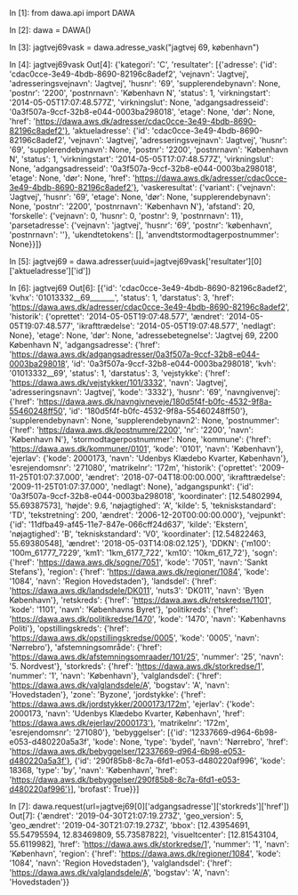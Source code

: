 In [1]: from dawa.api import DAWA

In [2]: dawa = DAWA()

In [3]: jagtvej69vask = dawa.adresse_vask("jagtvej 69, københavn")

In [4]: jagtvej69vask
Out[4]: 
{'kategori': 'C',
 'resultater': [{'adresse': {'id': 'cdac0cce-3e49-4bdb-8690-82196c8adef2',
    'vejnavn': 'Jagtvej',
    'adresseringsvejnavn': 'Jagtvej',
    'husnr': '69',
    'supplerendebynavn': None,
    'postnr': '2200',
    'postnrnavn': 'København N',
    'status': 1,
    'virkningstart': '2014-05-05T17:07:48.577Z',
    'virkningslut': None,
    'adgangsadresseid': '0a3f507a-9ccf-32b8-e044-0003ba298018',
    'etage': None,
    'dør': None,
    'href': 'https://dawa.aws.dk/adresser/cdac0cce-3e49-4bdb-8690-82196c8adef2'},
   'aktueladresse': {'id': 'cdac0cce-3e49-4bdb-8690-82196c8adef2',
    'vejnavn': 'Jagtvej',
    'adresseringsvejnavn': 'Jagtvej',
    'husnr': '69',
    'supplerendebynavn': None,
    'postnr': '2200',
    'postnrnavn': 'København N',
    'status': 1,
    'virkningstart': '2014-05-05T17:07:48.577Z',
    'virkningslut': None,
    'adgangsadresseid': '0a3f507a-9ccf-32b8-e044-0003ba298018',
    'etage': None,
    'dør': None,
    'href': 'https://dawa.aws.dk/adresser/cdac0cce-3e49-4bdb-8690-82196c8adef2'},
   'vaskeresultat': {'variant': {'vejnavn': 'Jagtvej',
     'husnr': '69',
     'etage': None,
     'dør': None,
     'supplerendebynavn': None,
     'postnr': '2200',
     'postnrnavn': 'København N'},
    'afstand': 20,
    'forskelle': {'vejnavn': 0, 'husnr': 0, 'postnr': 9, 'postnrnavn': 11},
    'parsetadresse': {'vejnavn': 'jagtvej',
     'husnr': '69',
     'postnr': 'københavn',
     'postnrnavn': ''},
    'ukendtetokens': [],
    'anvendtstormodtagerpostnummer': None}}]}

In [5]: jagtvej69 = dawa.adresser(uuid=jagtvej69vask['resultater'][0]['aktueladresse']['id'])

In [6]: jagtvej69
Out[6]: 
[{'id': 'cdac0cce-3e49-4bdb-8690-82196c8adef2',
  'kvhx': '01013332__69_______',
  'status': 1,
  'darstatus': 3,
  'href': 'https://dawa.aws.dk/adresser/cdac0cce-3e49-4bdb-8690-82196c8adef2',
  'historik': {'oprettet': '2014-05-05T19:07:48.577',
   'ændret': '2014-05-05T19:07:48.577',
   'ikrafttrædelse': '2014-05-05T19:07:48.577',
   'nedlagt': None},
  'etage': None,
  'dør': None,
  'adressebetegnelse': 'Jagtvej 69, 2200 København N',
  'adgangsadresse': {'href': 'https://dawa.aws.dk/adgangsadresser/0a3f507a-9ccf-32b8-e044-0003ba298018',
   'id': '0a3f507a-9ccf-32b8-e044-0003ba298018',
   'kvh': '01013332__69',
   'status': 1,
   'darstatus': 3,
   'vejstykke': {'href': 'https://dawa.aws.dk/vejstykker/101/3332',
    'navn': 'Jagtvej',
    'adresseringsnavn': 'Jagtvej',
    'kode': '3332'},
   'husnr': '69',
   'navngivenvej': {'href': 'https://dawa.aws.dk/navngivneveje/180d5f4f-b0fc-4532-9f8a-55460248ff50',
    'id': '180d5f4f-b0fc-4532-9f8a-55460248ff50'},
   'supplerendebynavn': None,
   'supplerendebynavn2': None,
   'postnummer': {'href': 'https://dawa.aws.dk/postnumre/2200',
    'nr': '2200',
    'navn': 'København N'},
   'stormodtagerpostnummer': None,
   'kommune': {'href': 'https://dawa.aws.dk/kommuner/0101',
    'kode': '0101',
    'navn': 'København'},
   'ejerlav': {'kode': 2000173, 'navn': 'Udenbys Klædebo Kvarter, København'},
   'esrejendomsnr': '271080',
   'matrikelnr': '172m',
   'historik': {'oprettet': '2009-11-25T01:07:37.000',
    'ændret': '2018-07-04T18:00:00.000',
    'ikrafttrædelse': '2009-11-25T01:07:37.000',
    'nedlagt': None},
   'adgangspunkt': {'id': '0a3f507a-9ccf-32b8-e044-0003ba298018',
    'koordinater': [12.54802994, 55.69387573],
    'højde': 9.6,
    'nøjagtighed': 'A',
    'kilde': 5,
    'tekniskstandard': 'TD',
    'tekstretning': 200,
    'ændret': '2006-12-20T00:00:00.000'},
   'vejpunkt': {'id': '11dfba49-af45-11e7-847e-066cff24d637',
    'kilde': 'Ekstern',
    'nøjagtighed': 'B',
    'tekniskstandard': 'V0',
    'koordinater': [12.54822463, 55.69380548],
    'ændret': '2018-05-03T14:08:02.125'},
   'DDKN': {'m100': '100m_61777_7229',
    'km1': '1km_6177_722',
    'km10': '10km_617_72'},
   'sogn': {'href': 'https://dawa.aws.dk/sogne/7051',
    'kode': '7051',
    'navn': 'Sankt Stefans'},
   'region': {'href': 'https://dawa.aws.dk/regioner/1084',
    'kode': '1084',
    'navn': 'Region Hovedstaden'},
   'landsdel': {'href': 'https://dawa.aws.dk/landsdele/DK011',
    'nuts3': 'DK011',
    'navn': 'Byen København'},
   'retskreds': {'href': 'https://dawa.aws.dk/retskredse/1101',
    'kode': '1101',
    'navn': 'Københavns Byret'},
   'politikreds': {'href': 'https://dawa.aws.dk/politikredse/1470',
    'kode': '1470',
    'navn': 'Københavns Politi'},
   'opstillingskreds': {'href': 'https://dawa.aws.dk/opstillingskredse/0005',
    'kode': '0005',
    'navn': 'Nørrebro'},
   'afstemningsområde': {'href': 'https://dawa.aws.dk/afstemningsomraader/101/25',
    'nummer': '25',
    'navn': '5. Nordvest'},
   'storkreds': {'href': 'https://dawa.aws.dk/storkredse/1',
    'nummer': '1',
    'navn': 'København'},
   'valglandsdel': {'href': 'https://dawa.aws.dk/valglandsdele/A',
    'bogstav': 'A',
    'navn': 'Hovedstaden'},
   'zone': 'Byzone',
   'jordstykke': {'href': 'https://dawa.aws.dk/jordstykker/2000173/172m',
    'ejerlav': {'kode': 2000173,
     'navn': 'Udenbys Klædebo Kvarter, København',
     'href': 'https://dawa.aws.dk/ejerlav/2000173'},
    'matrikelnr': '172m',
    'esrejendomsnr': '271080'},
   'bebyggelser': [{'id': '12337669-d964-6b98-e053-d480220a5a3f',
     'kode': None,
     'type': 'bydel',
     'navn': 'Nørrebro',
     'href': 'https://dawa.aws.dk/bebyggelser/12337669-d964-6b98-e053-d480220a5a3f'},
    {'id': '290f85b8-8c7a-6fd1-e053-d480220af996',
     'kode': 18368,
     'type': 'by',
     'navn': 'København',
     'href': 'https://dawa.aws.dk/bebyggelser/290f85b8-8c7a-6fd1-e053-d480220af996'}],
   'brofast': True}}]

In [7]: dawa.request(url=jagtvej69[0]['adgangsadresse']['storkreds']['href'])
Out[7]: 
{'ændret': '2019-04-30T21:07:19.273Z',
 'geo_version': 5,
 'geo_ændret': '2019-04-30T21:07:19.273Z',
 'bbox': [12.43954691, 55.54795594, 12.83469809, 55.73587822],
 'visueltcenter': [12.81543104, 55.6119982],
 'href': 'https://dawa.aws.dk/storkredse/1',
 'nummer': '1',
 'navn': 'København',
 'region': {'href': 'https://dawa.aws.dk/regioner/1084',
  'kode': '1084',
  'navn': 'Region Hovedstaden'},
 'valglandsdel': {'href': 'https://dawa.aws.dk/valglandsdele/A',
  'bogstav': 'A',
  'navn': 'Hovedstaden'}}

